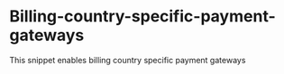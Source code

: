 # Billing-country-specific-payment-gateways
This snippet enables billing country specific payment gateways
